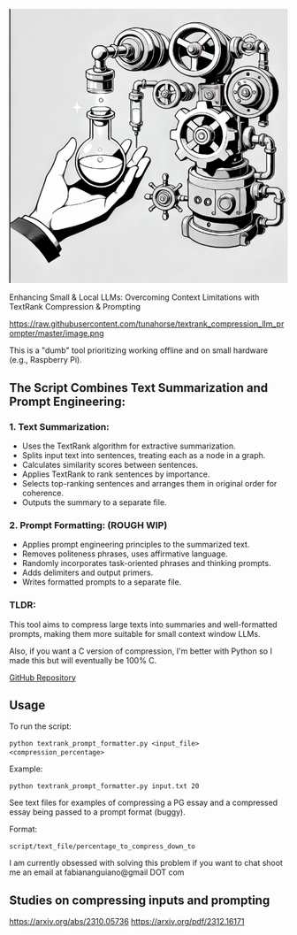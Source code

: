 ![TextRank Summarizer and Prompt Formatter](https://raw.githubusercontent.com/tunahorse/textrank_compression_llm_prompter/master/image.png)


Enhancing Small & Local LLMs: Overcoming Context Limitations with TextRank Compression & Prompting

https://raw.githubusercontent.com/tunahorse/textrank_compression_llm_prompter/master/image.png

This is a "dumb" tool prioritizing working offline and on small hardware (e.g., Raspberry Pi).

## The Script Combines Text Summarization and Prompt Engineering:

### 1. Text Summarization:
- Uses the TextRank algorithm for extractive summarization.
- Splits input text into sentences, treating each as a node in a graph.
- Calculates similarity scores between sentences.
- Applies TextRank to rank sentences by importance.
- Selects top-ranking sentences and arranges them in original order for coherence.
- Outputs the summary to a separate file.

### 2. Prompt Formatting: (ROUGH WIP)
- Applies prompt engineering principles to the summarized text.
- Removes politeness phrases, uses affirmative language.
- Randomly incorporates task-oriented phrases and thinking prompts.
- Adds delimiters and output primers.
- Writes formatted prompts to a separate file.

### TLDR:
This tool aims to compress large texts into summaries and well-formatted prompts, making them more suitable for small context window LLMs.

Also, if you want a C version of compression, I'm better with Python so I made this but will eventually be 100% C.

[GitHub Repository](https://github.com/tunahorse/TextRank_local_text_summarizer)

## Usage

To run the script:

```
python textrank_prompt_formatter.py <input_file> <compression_percentage>
```

Example:
```
python textrank_prompt_formatter.py input.txt 20
```

See text files for examples of compressing a PG essay and a compressed essay being passed to a prompt format (buggy).

Format:
```
script/text_file/percentage_to_compress_down_to
```

I am currently obsessed with solving this problem if you want to chat shoot me an email at fabiananguiano@gmail DOT com 

## Studies on compressing inputs and prompting

https://arxiv.org/abs/2310.05736
https://arxiv.org/pdf/2312.16171
